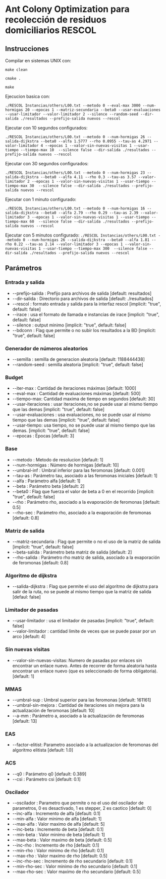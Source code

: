 # Ant Colony Optimization para recolección de residuos domiciliarios RESCOL

## Instrucciones

Compilar en sistemas UNIX con:

`make clean`

`cmake .`

`make`

Ejecucion basica con:

`./RESCOL Instancias/others/L00.txt --metodo 0 --eval-max 3000 --num-hormigas 20 --epocas 1 --matriz-secundaria --beta0 --usar-evaluaciones --usar-limitador --valor-limitador 2 --silence --random-seed --dir-salida ./resultados --prefijo-salida nuevos --rescol `


Ejecutar con 10 segundos configurados:

`./RESCOL Instancias/others/L00.txt --metodo 0 --num-hormigas 26 --salida-dijkstra --beta0 --alfa 1.5777 --rho 0.0955 --tau-as 4.2971 --valor-limitador 4 --epocas 1 --valor-sin-nuevas-visitas 1 --usar-tiempo --tiempo-max 10  --silence false --dir-salida ./resultados --prefijo-salida nuevos --rescol`

Ejecutar con 30 segundos configurados:

`./RESCOL Instancias/others/L00.txt --metodo 0 --num-hormigas 23 --salida-dijkstra --beta0 --alfa 4.11 --rho 0.3 --tau-as 3.57 --valor-limitador 2 --epocas 1 --valor-sin-nuevas-visitas 1 --usar-tiempo --tiempo-max 30  --silence false --dir-salida ./resultados --prefijo-salida nuevos --rescol`

Ejecutar con 1 minuto configurado:

`./RESCOL Instancias/others/L00.txt --metodo 0 --num-hormigas 16 --salida-dijkstra --beta0 --alfa 2.79 --rho 0.29 --tau-as 2.39 --valor-limitador 3 --epocas 1 --valor-sin-nuevas-visitas 1 --usar-tiempo --tiempo-max 60  --silence false --dir-salida ./resultados --prefijo-salida nuevos --rescol`


Ejecutar con 5 minutos configurado:
`./RESCOL Instancias/others/L00.txt --metodo 0 --num-hormigas 26 --salida-dijkstra --beta0 --alfa 1.81 --rho 0.22 --tau-as 2.14 --valor-limitador 3 --epocas 1 --valor-sin-nuevas-visitas 1 --usar-tiempo --tiempo-max 300  --silence false --dir-salida ./resultados --prefijo-salida nuevos --rescol`

## Parámetros
### Entrada y salida
* --prefijo-salida : Prefijo para archivos de salida [default: resultados]
* --dir-salida : Directorio para archivos de salida [default: ./resultados]
* --rescol : formato entrada y salida para la interfaz rescol [implicit: "true", default: false]
* --irace : usa el formato de llamada e instancias de irace [implicit: "true", default: false]
* --silence : output minimo [implicit: "true", default: false]
* --bdconn : Flag que permite o no subir los resultados a la BD [implicit: "true", default: false]
### Generador de números aleatorios
* --semilla : semilla de generacion aleatoria [default: 1188444438]
* --random-seed : semilla aleatoria [implicit: "true", default: false]
### Budget
* --iter-max : Cantidad de iteraciones máximas [default: 1000]
* --eval-max : Cantidad de evaluaciones máximas [default: 500]
* --tiempo-max: Cantidad maxima de tiempo en segundos [default: 30]
* --usar-iteraciones : usar iteraciones,no se puede usar al mismo tiempo que las demas [implicit: "true", default: false]
* --usar-evaluaciones : usa evaluaciones, no se puede usar al mismo tiempo que las demas [implicit: "true", default: false]
* --usar-tiempo: usa tiempo, no se puede usar al mismo tiempo que las demas. [implicit: "true", default: false]
* --epocas : Épocas [default: 3]
### Base
* --metodo : Metodo de resolucion [default: 1]
* --num-hormigas : Número de hormigas [default: 10]
* --umbral-inf : Umbral inferior para las feromonas [default: 0.001]
* --tau-as : Parámetro tau, asociado a las feromonas iniciales [default: 1]
* --alfa : Parámetro alfa [default: 1]
* --beta : Parámetro beta [default: 2]
* --beta0 : Flag que fuerza el valor de beta a 0 en el recorrido [implicit: "true", default: false]
* --rho : Parámetro rho, asociado a la evaporación de feromonas [default: 0.5]
* --rho-sec : Parámetro rho, asociado a la evaporación de feromonas [default: 0.8]
### Matriz de salida
* --matriz-secundaria : Flag que permite o no el uso de la matriz de salida [implicit: "true", default: false]
* --beta-salida : Parámetro beta matriz de salida [default: 2]
* --rho-salida : Parámetro rho matriz de salida, asociado a la evaporación de feromonas [default: 0.8]
### Algoritmo de dijkstra
* --salida-dijkstra : Flag que permite el uso del algoritmo de dijkstra para salir de la ruta, no se puede al mismo tiempo que la matriz de salida [defaul: false]
### Limitador de pasadas
* --usar-limitador : usa el limitador de pasadas [implicit: "true", default: false]
* --valor-limitador : cantidad limite de veces que se puede pasar por un arco [default: 4]
### Sin nuevas visitas
* --valor-sin-nuevas-visitas: Numero de pasadas por enlaces sin encontrar un enlace nuevo. Antes de recorrer de forma aleatoria hasta encontrar un enlace nuevo (que es seleccionado de forma obligatoria). [default: 1]
### MMAS
* --umbral-sup : Umbral superior para las feromonas [default: 161161]
* --umbral-sin-mejora : Cantidad de iteraciones sin mejora para la actualización de feromonas [default: 10]
* --a-mm : Parámetro a, asociado a la actualización de feromonas [default: 13]
### EAS
* --factor-elitist: Parametro asociado a la actualizacion de feromonas del algoritmo elitista [default: 1.0]
### ACS
* --q0 : Parámetro q0 [default: 0.389]
* --csi : Parámetro csi [default: 0.1]
### Oscilador
* --oscilador : Parametro que permite o no el uso del oscilador de parametros, 0 es desactivado, 1 es stepper, 2 es caotico [default: 0]
* --inc-alfa : Incremento de alfa [default: 0.1]
* --min-alfa : Valor minimo de alfa [default: 1]
* --max-alfa : Valor maximo de alfa [default: 5]
* --inc-beta : Incremento de beta [default: 0.1]
* --min-beta : Valor minimo de beta [default: 1]
* --max-beta : Valor maximo de beta [default: 0.5]
* --inc-rho : Incremento de rho [default: 0.1]
* --min-rho : Valor minimo de rho [default: 0.1]
* --max-rho : Valor maximo de rho [default: 0.5]
* --inc-rho-sec : Incremento de rho secundario [default: 0.1]
* --min-rho-sec : Valor minimo de rho secundario [default: 0.1]
* --max-rho-sec : Valor maximo de rho secundario [default: 0.5]
